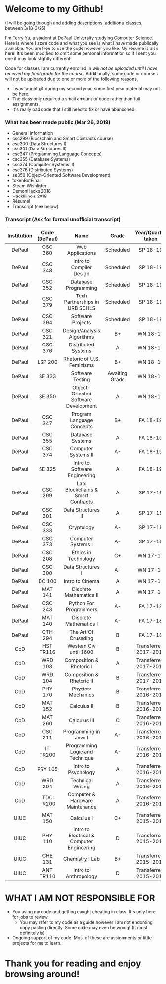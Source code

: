 # Welcome to my Github! #

(I will be going through and adding descriptions, additional classes, between 3/18-3/25)

I'm Terry Yu, a student at DePaul University studying Computer Science. Here is where I store code and what you see is what I have made publically available. You are free to use the code however you like. My résumé is also here! It's been modified to omit some personal information so if I sent you one it may look slightly different!


Code for classes I am currently enrolled in *will not be uploaded until I have received my final grade for the course.* Additionally, some code or courses will not be uploaded due to one or more of the following reasons.


* I was taught git during my second year, some first year material may not be here.
* The class only required a small amount of code rather than full assignments.
* It's really bad code that I still need to fix or have abandoned!


### What has been made public (Mar 26, 2019) ###

* General Information
* csc299 (Blockchain and Smart Contracts course)
* csc300 (Data Structures I)
* csc301 (Data Structures II)
* csc347 (Programming Language Concepts)
* csc355 (Database Systems)
* csc374 (Computer Systems II)
* csc376 (Distributed Systems)
* se350 (Object-Oriented Software Development)
* tokenBotFinal
* Steam Wishlister
* DemonHacks 2018
* HackIllinois 2019
* Résumé!
* Transcript (see below)

### Transcript (Ask for formal unofficial transcript) ###

**Institution**|**Code (DePaul)**|**Name**|**Grade**|**Year/Quarter taken**
:-----:|:-----:|:-----:|:-----:|:-----:
DePaul|CSC 360|Web Applications|Scheduled|SP 18-19
DePaul|CSC 348|Intro to Compiler Design|Scheduled|SP 18-19
DePaul|CSC 352|Database Programming|Scheduled|SP 18-19
DePaul|CSC 379|Tech Partnerships in URB SCHLS|Scheduled|SP 18-19
DePaul|CSC 394|Software Projects|Scheduled|SP 18-19
DePaul|CSC 321|Design/Analysis Algorithms|B+|WN 18-19
DePaul|CSC 376|Distributed Systems|A|WN 18-19
DePaul|LSP 200|Rhetoric of U.S. Feminisms|B+|WN 18-19
DePaul|SE 333|Software Testing|Awaiting Grade|WN 18-19
DePaul|SE 350|Object-Oriented Software Development|A|WN 18-19
DePaul|CSC 347|Program Language Concepts|B+|FA 18-19
DePaul|CSC 355|Database Systems|A|FA 18-19
DePaul|CSC 374|Computer Systems II|A-|FA 18-19
DePaul|SE 325|Intro to Software Engineering|A|FA 18-19
DePaul|CSC 299|Lab: Blockchains & Smart Contracts|A|SP 17-18
DePaul|CSC 301|Data Structures II|A|SP 17-18
DePaul|CSC 333|Cryptology|A-|SP 17-18
DePaul|CSC 373|Computer Systems I|A-|SP 17-18
DePaul|CSC 208|Ethics in Technology|C+|WN 17-18
DePaul|CSC 300|Data Structures I|A-|WN 17-18
DePaul|DC 100|Intro to Cinema|A|WN 17-18
DePaul|MAT 141|Discrete Mathematics II|A|WN 17-18
DePaul|CSC 243|Python For Programmers|A-|FA 17-18
DePaul|MAT 140|Discrete Mathematics I|A-|FA 17-18
DePaul|CTH 294|The Art Of Crusading|B|FA 17-18
CoD|HST TR116|Western Civ until 1600|B|Transferred, 2017-2018
CoD|WRD 103|Composition & Rhetoric I|A|Transferred, 2017-2018
CoD|WRD 104|Composition & Rhetoric II|B|Transferred, 2017-2018
CoD|PHY 170|Physics: Mechanics|B|Transferred, 2016-2017
CoD|MAT 152|Calculus II|B|Transferred, 2016-2017
CoD|MAT 260|Calculus III|C|Transferred, 2016-2017
CoD|CSC 211|Programming in Java I|A-|Transferred, 2016-2017
CoD|IT TR200|Programming Logic and Technique|A-|Transferred, 2016-2017
CoD|PSY 105|Intro to Psychology|A|Transferred, 2016-2017
CoD|WRD 204 |Technical Writing|A|Transferred, 2016-2017
CoD|TDC TR200|Computer & Hardware Maintenance|A|Transferred, 2016-2017
UIUC|MAT 150|Calculus I|C+|Transferred, 2015-2016
UIUC|PHY 110|Intro to Electrical & Computer Engineering|D|Transferred, 2015-2016
UIUC|CHE 131|Chemistry I Lab|B+|Transferred, 2015-2016
UIUC|ANT TR110|Intro to Anthropology|D|Transferred, 2015-2016


# WHAT I AM NOT RESPONSIBLE FOR #

* You using my code and getting caught cheating in class. It's only here for jobs to review. 
	+ You may refer to my code as a guide however I am not endorsing copy pasting directly. Some code may even be wrong! (It most definitely is)
* Ongoing support of my code. Most of these are assignments or little projects for me to learn.


# Thank you for reading and enjoy browsing around! #
